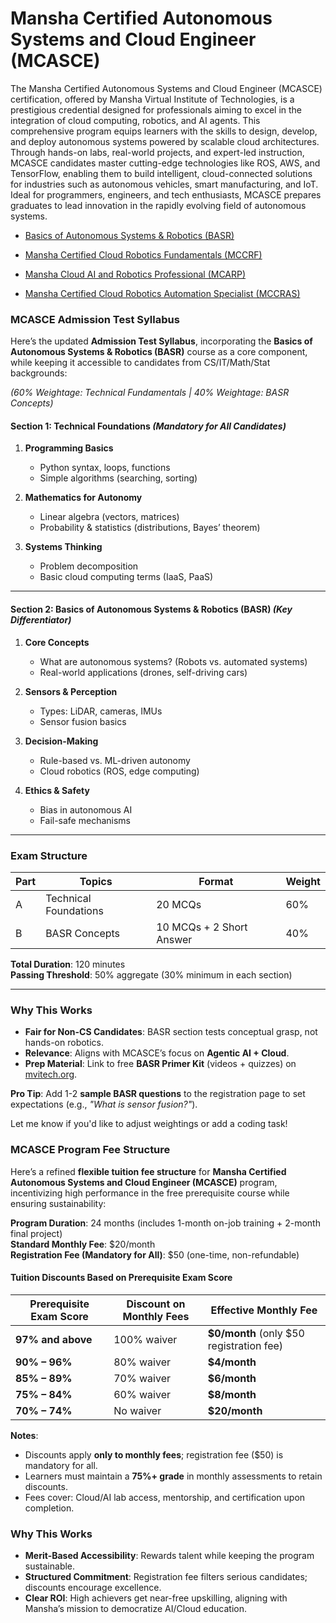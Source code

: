 # Mansha Certified Autonomous Systems and Cloud Engineer (MCASCE)

The Mansha Certified Autonomous Systems and Cloud Engineer (MCASCE) certification, offered by Mansha Virtual Institute of Technologies, is a prestigious credential designed for professionals aiming to excel in the integration of cloud computing, robotics, and AI agents. This comprehensive program equips learners with the skills to design, develop, and deploy autonomous systems powered by scalable cloud architectures. Through hands-on labs, real-world projects, and expert-led instruction, MCASCE candidates master cutting-edge technologies like ROS, AWS, and TensorFlow, enabling them to build intelligent, cloud-connected solutions for industries such as autonomous vehicles, smart manufacturing, and IoT. Ideal for programmers, engineers, and tech enthusiasts, MCASCE prepares graduates to lead innovation in the rapidly evolving field of autonomous systems.


- [Basics of Autonomous Systems & Robotics (BASR)](00_BASR/Readme.md)

- [Mansha Certified Cloud Robotics Fundamentals (MCCRF)](01_MCCRF/Readme.md)

- [Mansha Cloud AI and Robotics Professional (MCARP)](02_MCARP/Readme.md)

- [Mansha Certified Cloud Robotics Automation Specialist (MCCRAS)](03_MCCRAS/Readme.md)


### MCASCE Admission Test Syllabus  

Here’s the updated **Admission Test Syllabus**, incorporating the **Basics of Autonomous Systems & Robotics (BASR)** course as a core component, while keeping it accessible to candidates from CS/IT/Math/Stat backgrounds:


*(60% Weightage: Technical Fundamentals | 40% Weightage: BASR Concepts)*  

#### **Section 1: Technical Foundations** *(Mandatory for All Candidates)*  
1. **Programming Basics**  
   - Python syntax, loops, functions  
   - Simple algorithms (searching, sorting)  

2. **Mathematics for Autonomy**  
   - Linear algebra (vectors, matrices)  
   - Probability & statistics (distributions, Bayes’ theorem)  

3. **Systems Thinking**  
   - Problem decomposition  
   - Basic cloud computing terms (IaaS, PaaS)  

---

#### **Section 2: Basics of Autonomous Systems & Robotics (BASR)** *(Key Differentiator)*  
1. **Core Concepts**  
   - What are autonomous systems? (Robots vs. automated systems)  
   - Real-world applications (drones, self-driving cars)  

2. **Sensors & Perception**  
   - Types: LiDAR, cameras, IMUs  
   - Sensor fusion basics  

3. **Decision-Making**  
   - Rule-based vs. ML-driven autonomy  
   - Cloud robotics (ROS, edge computing)  

4. **Ethics & Safety**  
   - Bias in autonomous AI  
   - Fail-safe mechanisms  

---

### **Exam Structure**  
| **Part** | **Topics**               | **Format**              | **Weight** |  
|----------|---------------------------|-------------------------|------------|  
| A        | Technical Foundations     | 20 MCQs                 | 60%        |  
| B        | BASR Concepts             | 10 MCQs + 2 Short Answer| 40%        |  

**Total Duration**: 120 minutes  
**Passing Threshold**: 50% aggregate (30% minimum in each section)  

---

### **Why This Works**  
- **Fair for Non-CS Candidates**: BASR section tests conceptual grasp, not hands-on robotics.  
- **Relevance**: Aligns with MCASCE’s focus on **Agentic AI + Cloud**.  
- **Prep Material**: Link to free **BASR Primer Kit** (videos + quizzes) on [mvitech.org](https://mvitech.org).  

**Pro Tip**: Add 1-2 **sample BASR questions** to the registration page to set expectations (e.g., *"What is sensor fusion?"*).  

Let me know if you'd like to adjust weightings or add a coding task!


### **MCASCE Program Fee Structure**  

Here’s a refined **flexible tuition fee structure** for **Mansha Certified Autonomous Systems and Cloud Engineer (MCASCE)** program, incentivizing high performance in the free prerequisite course while ensuring sustainability:  

**Program Duration**: 24 months (includes 1-month on-job training + 2-month final project)  
**Standard Monthly Fee**: $20/month  
**Registration Fee (Mandatory for All)**: $50 (one-time, non-refundable)  

#### **Tuition Discounts Based on Prerequisite Exam Score**  
| **Prerequisite Exam Score** | **Discount on Monthly Fees** | **Effective Monthly Fee** |  
|-----------------------------|-----------------------------|---------------------------|  
| **97% and above**           | 100% waiver                 | **$0/month** (only $50 registration fee) |  
| **90% – 96%**               | 80% waiver                  | **$4/month** |  
| **85% – 89%**               | 70% waiver                  | **$6/month** |  
| **75% – 84%**               | 60% waiver                  | **$8/month** |  
| **70% – 74%**               | No waiver                   | **$20/month** |  

**Notes**:  
- Discounts apply **only to monthly fees**; registration fee ($50) is mandatory for all.  
- Learners must maintain a **75%+ grade** in monthly assessments to retain discounts.  
- Fees cover: Cloud/AI lab access, mentorship, and certification upon completion.  

### **Why This Works**  
- **Merit-Based Accessibility**: Rewards talent while keeping the program sustainable.  
- **Structured Commitment**: Registration fee filters serious candidates; discounts encourage excellence.  
- **Clear ROI**: High achievers get near-free upskilling, aligning with Mansha’s mission to democratize AI/Cloud education.  

